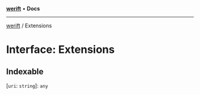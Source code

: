 [**werift**](../README.md) • **Docs**

***

[werift](../globals.md) / Extensions

# Interface: Extensions

## Indexable

 \[`uri`: `string`\]: `any`
